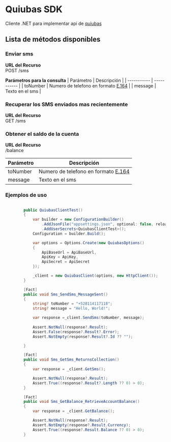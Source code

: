 # Quiubas SDK
Cliente .NET para implementar api de [quiubas](https://www.quiubas.com/) 

## Lista de métodos disponibles  

### Enviar sms  

**URL del Recurso**  
POST /sms  
  
  
**Parámetros para la consulta**
| Parámetro      | Descripción |
| ----------- | ----------- |
| toNumber      | Numero de telefono en formato [E.164](https://www.twilio.com/docs/glossary/what-e164)       |
| message   | Texto en el sms        |

### Recuperar los SMS enviados mas recientemente

**URL del Recurso**  
GET /sms  

### Obtener el saldo de la cuenta

**URL del Recurso**  
/balance

| Parámetro      | Descripción |
| ----------- | ----------- |
| toNumber      | Numero de telefono en formato [E.164](https://www.twilio.com/docs/glossary/what-e164)       |
| message   | Texto en el sms        |



### Ejemplos de uso
```csharp

        public QuiubasClientTest()
        {
            var builder = new ConfigurationBuilder()
                .AddJsonFile("appsettings.json", optional: false, reloadOnChange: true)
                .AddUserSecrets<QuiubasClientTest>();
            Configuration = builder.Build();

            var options = Options.Create(new QuiubasOptions()
            {
                ApiBaseUrl = ApiBaseUrl,
                ApiKey = ApiKey,
                ApiSecret = ApiSecret
            });

            _client = new QuiubasClient(options, new HttpClient());
        }

        [Fact]
        public void Sms_SendSms_MessageSent()
        {
            string? toNumber = "+528114117118";
            string? message = "Hello, World!";

            var response =_client.SendSms(toNumber, message);
            
            Assert.NotNull(response?.Result);
            Assert.False(response?.Result?.Error);
            Assert.NotEmpty(response?.Result?.Id ?? "");

        }

        [Fact]
        public void Sms_GetSms_ReturnsCollection()
        {
            var response = _client.GetSms();

            Assert.NotNull(response?.Result);
            Assert.True((response?.Result?.Length ?? 0) > 0);
        }

        [Fact]
        public void Sms_GetBalance_RetrieveAccountBalance()
        {
            var response = _client.GetBalance();

            Assert.NotNull(response?.Result);
            Assert.NotEmpty(response?.Result.Currency);
            Assert.True((response?.Result.Balance ?? 0) > 0);
        }

```
